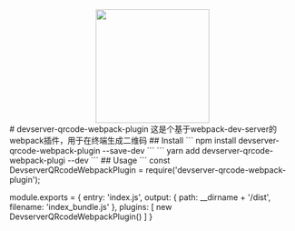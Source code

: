 <div align="center">
  <a href="https://github.com/webpack/webpack">
    <img width="200" height="200" src="https://webpack.js.org/assets/icon-square-big.svg">
  </a>
</div>
# devserver-qrcode-webpack-plugin
这是个基于webpack-dev-server的webpack插件，用于在终端生成二维码
## Install
```
npm install devserver-qrcode-webpack-plugin --save-dev
```
```
yarn add devserver-qrcode-webpack-plugi --dev
```
## Usage
```
const DevserverQRcodeWebpackPlugin = require('devserver-qrcode-webpack-plugin');

module.exports = {
  entry: 'index.js',
  output: {
    path: __dirname + '/dist',
    filename: 'index_bundle.js'
  },
  plugins: [
    new DevserverQRcodeWebpackPlugin()
  ]
}
```
